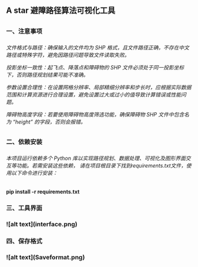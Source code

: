 <h2>A star 避障路径算法可视化工具<h2>

<h3>一、注意事项 <h3>
  
<h6>文件格式与路径：确保输入的文件均为 SHP 格式，且文件路径正确，不存在中文路径或特殊字符，避免因路径问题导致文件读取失败。 
  
投影坐标一致性：起飞点、降落点和障碍物的 SHP 文件必须处于同一投影坐标下，否则路径规划结果可能不准确。 
  
参数设置合理性：在设置网格分辨率、局部精细分辨率和步长时，应根据实际数据范围和计算资源进行合理设置，避免设置过大或过小的值导致计算错误或性能问题。 
  
障碍物高度字段：若要使用障碍物高度筛选功能，确保障碍物 SHP 文件中包含名为 “height” 的字段，否则会报错。<h6>

<h3>二、依赖安装<h3>
<h6>本项目运行依赖多个 Python 库以实现路径规划、数据处理、可视化及图形界面交互等功能。若需安装这些依赖，
请在项目根目录下找到requirements.txt文件，使用以下命令进行安装：<h6>

<h4>pip install -r requirements.txt<h4>

<h3>三、工具界面<h3>
![alt text](interface.png)

<h3>四、保存格式<h3>
![alt text](Saveformat.png)
